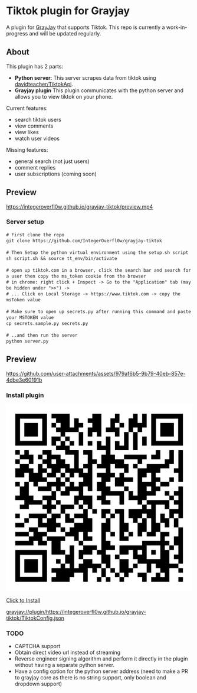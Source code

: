 # Tiktok plugin for Grayjay
A plugin for [GrayJay](https://github.com/futo-org/grayjay-android) that supports Tiktok. This repo is currently a work-in-progress and will be updated regularly.

## About
This plugin has 2 parts:
- **Python server**: This server scrapes data from tiktok using [davidteacher/TiktokApi](https://github.com/davidteather/TikTok-Api).
- **Grayjay plugin** This plugin communicates with the python server and allows you to view tiktok on your phone.

Current features:
- search tiktok users
- view comments
- view likes
- watch user videos

Missing features:
- general search (not just users)
- comment replies
- user subscriptions (coming soon)

## Preview
https://integeroverfl0w.github.io/grayjay-tiktok/preview.mp4

### Server setup
```console
# First clone the repo
git clone https://github.com/IntegerOverfl0w/grayjay-tiktok

# Then Setup the python virtual environment using the setup.sh script
sh script.sh && source tt_env/bin/activate

# open up tiktok.com in a browser, click the search bar and search for a user then copy the ms_token cookie from the browser 
# in chrome: right click + Inspect -> Go to the "Application" tab (may be hidden under ">>") ->
# ... Click on Local Storage -> https://www.tiktok.com -> copy the msToken value

# Make sure to open up secrets.py after running this command and paste your MSTOKEN value
cp secrets.sample.py secrets.py

# ..and then run the server
python server.py
```

## Preview

https://github.com/user-attachments/assets/979af6b5-9b79-40eb-857e-4dbe3e60191b

### Install plugin
![qr-code](./qr-code.png)

[Click to Install](grayjay://plugin/https://integeroverfl0w.github.io/grayjay-tiktok/TiktokConfig.json)

<grayjay://plugin/https://integeroverfl0w.github.io/grayjay-tiktok/TiktokConfig.json>

### TODO
- CAPTCHA support
- Obtain direct video url instead of streaming
- Reverse engineer signing algorithm and perform it directly in the plugin without having a separate python server.
- Have a config option for the python server address (need to make a PR to grayjay core as there is no string support, only boolean and dropdown support)
